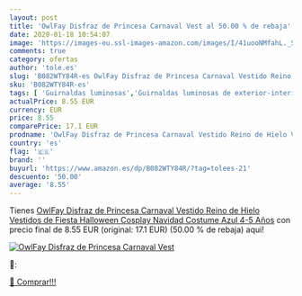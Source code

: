 ```yaml
---
layout: post
title: 'OwlFay Disfraz de Princesa Carnaval Vest al 50.00 % de rebaja'
date: 2020-01-18 10:54:07
image: 'https://images-eu.ssl-images-amazon.com/images/I/41uooNMfahL._SL400_.jpg'
comments: true
category: ofertas
author: 'tole.es'
slug: 'B082WTY84R-es OwlFay Disfraz de Princesa Carnaval Vestido Reino de Hielo...'
sku: 'B082WTY84R-es'
tags: [ 'Guirnaldas luminosas','Guirnaldas luminosas de exterior-interior','Iluminación','navidad', ]
actualPrice: 8.55 EUR
currency: EUR
price: 8.55
comparePrice: 17.1 EUR
prodname: 'OwlFay Disfraz de Princesa Carnaval Vestido Reino de Hielo Vestidos de Fiesta Halloween Cosplay Navidad Costume Azul 4-5 Años'
country: 'es'
flag: '🇪🇸'
brand: ''
buyurl: 'https://www.amazon.es/dp/B082WTY84R/?tag=tolees-21'
descuento: '50.00'
average: '8.55'
---
```


Tienes [OwlFay Disfraz de Princesa Carnaval Vestido Reino de Hielo Vestidos de Fiesta Halloween Cosplay Navidad Costume Azul 4-5 Años](https://www.amazon.es/dp/B082WTY84R/?tag=tolees-21) con precio final de  8.55 EUR (original: 17.1 EUR) (50.00 %  de rebaja) aqui!

[![OwlFay Disfraz de Princesa Carnaval Vest](https://images-eu.ssl-images-amazon.com/images/I/41uooNMfahL._SL400_.jpg)](https://www.amazon.es/dp/B082WTY84R/?tag=tolees-21)

🔎:


[🛒 Comprar!!!](https://www.amazon.es/dp/B082WTY84R/?tag=tolees-21)
